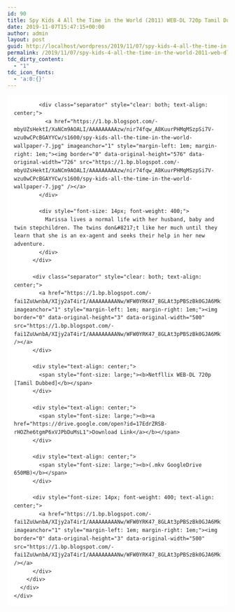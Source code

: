 ```yaml
---
id: 90
title: Spy Kids 4 All the Time in the World (2011) WEB-DL 720p Tamil Dubbed x264 650MB
date: 2019-11-07T15:47:15+00:00
author: admin
layout: post
guid: http://localhost/wordpress/2019/11/07/spy-kids-4-all-the-time-in-the-world-2011-web-dl-720p-tamil-dubbed-x264-650mb/
permalink: /2019/11/07/spy-kids-4-all-the-time-in-the-world-2011-web-dl-720p-tamil-dubbed-x264-650mb/
tdc_dirty_content:
  - "1"
tdc_icon_fonts:
  - 'a:0:{}'
---
```

<div dir="ltr" style="text-align: left;" trbidi="on">
  <div class="mod" data-hveid="CBEQAA" data-md="50" data-ved="2ahUKEwjmmMq2xJnlAhUbTI8KHRj5DbgQkCkwKXoECBEQAA" lang="en-IN" style="-webkit-text-stroke-width: 0px; background-color: white; border-radius: 8px; clear: none; color: #222222; font-family: arial, sans-serif; font-style: normal; font-variant-caps: normal; font-variant-ligatures: normal; letter-spacing: normal; line-height: 1.57; orphans: 2; padding-left: 15px; padding-right: 15px; padding-top: 0px; text-align: left; text-decoration-color: initial; text-decoration-style: initial; text-indent: 0px; text-transform: none; white-space: normal; widows: 2; word-spacing: 0px;">
    <div class="PZPZlf hb8SAc kno-fb-ctx" data-attrid="description" data-hveid="CBEQAQ" data-ved="2ahUKEwjmmMq2xJnlAhUbTI8KHRj5DbgQziAoADApegQIERAB" style="margin: 13px 0px; overflow: hidden;">
      <div class="r-iEjErTyWsVHQ" jsl="$t t-oF0h478wPRI;$x 0;">
        <div class="kno-rdesc r-iLOUX9jfiZgo" data-rtid="iLOUX9jfiZgo" jsaction="sngtp:r.Eddvt4h-GI8;tp_btn:r.Eddvt4h-GI8" jsl="$t t-JgTEvN6zUII;$x 0;">
          <div style="font-size: 14px; font-weight: 400;">
            <h2 class="bNg8Rb" style="clip: rect(1px, 1px, 1px, 1px); height: 1px; margin: 0px; overflow: hidden; padding: 0px; position: absolute; white-space: nowrap; width: 1px; z-index: -1000;">
              Description
            </h2>
            
            <div class="separator" style="clear: both; text-align: center;">
              <a href="https://1.bp.blogspot.com/-mbyUZsHektI/XaNCm9AOALI/AAAAAAAAAzw/nir74fqw_A8KuurPHMqMSzpSi7V-wzu0wCPcBGAYYCw/s1600/spy-kids-all-the-time-in-the-world-wallpaper-7.jpg" imageanchor="1" style="margin-left: 1em; margin-right: 1em;"><img border="0" data-original-height="576" data-original-width="726" src="https://1.bp.blogspot.com/-mbyUZsHektI/XaNCm9AOALI/AAAAAAAAAzw/nir74fqw_A8KuurPHMqMSzpSi7V-wzu0wCPcBGAYYCw/s1600/spy-kids-all-the-time-in-the-world-wallpaper-7.jpg" /></a>
            </div>
            
            <div style="font-size: 14px; font-weight: 400;">
              Marissa lives a normal life with her husband, baby and twin stepchildren. The twins don&#8217;t like her much until they learn that she is an ex-agent and seeks their help in her new adventure.
            </div>
          </div>
          
          <div class="separator" style="clear: both; text-align: center;">
            <a href="https://1.bp.blogspot.com/-fai1ZuUwnbA/XIjy2aT4irI/AAAAAAAAANw/WFW0YRK47_8GLAt3pPBSzBk0GJA6Mk5fgCPcBGAYYCw/s1600/torrborder.gif" imageanchor="1" style="margin-left: 1em; margin-right: 1em;"><img border="0" data-original-height="3" data-original-width="500" src="https://1.bp.blogspot.com/-fai1ZuUwnbA/XIjy2aT4irI/AAAAAAAAANw/WFW0YRK47_8GLAt3pPBSzBk0GJA6Mk5fgCPcBGAYYCw/s1600/torrborder.gif" /></a>
          </div>
          
          <div style="text-align: center;">
            <span style="font-size: large;"><b>Netfllix WEB-DL 720p [Tamil Dubbed]</b></span>
          </div>
          
          <div style="text-align: center;">
            <span style="font-size: large;"><b><a href="https://drive.google.com/open?id=17EdrZRSB-rHOZhe6tgmP6xVJPbDuMsL1">Download Link</a></b></span>
          </div>
          
          <div style="text-align: center;">
            <span style="font-size: large;"><b>(.mkv GoogleDrive 650MB)</b></span>
          </div>
          
          <div style="font-size: 14px; font-weight: 400; text-align: center;">
            <a href="https://1.bp.blogspot.com/-fai1ZuUwnbA/XIjy2aT4irI/AAAAAAAAANw/WFW0YRK47_8GLAt3pPBSzBk0GJA6Mk5fgCPcBGAYYCw/s1600/torrborder.gif" imageanchor="1" style="margin-left: 1em; margin-right: 1em;"><img border="0" data-original-height="3" data-original-width="500" src="https://1.bp.blogspot.com/-fai1ZuUwnbA/XIjy2aT4irI/AAAAAAAAANw/WFW0YRK47_8GLAt3pPBSzBk0GJA6Mk5fgCPcBGAYYCw/s1600/torrborder.gif" /></a>
          </div>
        </div>
      </div>
    </div>
  </div>
</div>